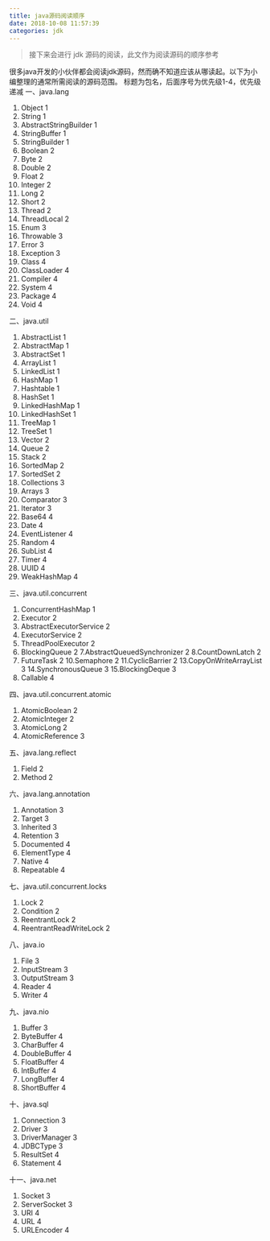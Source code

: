 ```yaml
---
title: java源码阅读顺序
date: 2018-10-08 11:57:39
categories: jdk
---
```


> 接下来会进行 jdk 源码的阅读，此文作为阅读源码的顺序参考

<!-- more -->

很多java开发的小伙伴都会阅读jdk源码，然而确不知道应该从哪读起。以下为小编整理的通常所需阅读的源码范围。 
标题为包名，后面序号为优先级1-4，优先级递减 
一、java.lang

1. Object 1
2. String 1
3. AbstractStringBuilder 1
4. StringBuffer 1
5. StringBuilder 1
6. Boolean 2
7. Byte 2
8. Double 2
9. Float 2
10. Integer 2
11. Long 2
12. Short 2
13. Thread 2
14. ThreadLocal 2
15. Enum 3
16. Throwable 3
17. Error 3
18. Exception 3
19. Class 4
20. ClassLoader 4
21. Compiler 4
22. System 4
23. Package 4
24. Void 4

二、java.util

1. AbstractList 1
2. AbstractMap 1
3. AbstractSet 1
4. ArrayList 1
5. LinkedList 1
6. HashMap 1
7. Hashtable 1
8. HashSet 1
9. LinkedHashMap 1
10. LinkedHashSet 1
11. TreeMap 1
12. TreeSet 1
13. Vector 2
14. Queue 2
15. Stack 2
16. SortedMap 2
17. SortedSet 2
18. Collections 3
19. Arrays 3
20. Comparator 3
21. Iterator 3
22. Base64 4
23. Date 4
24. EventListener 4
25. Random 4
26. SubList 4
27. Timer 4
28. UUID 4
29. WeakHashMap 4

三、java.util.concurrent

1. ConcurrentHashMap 1
2. Executor 2
3. AbstractExecutorService 2
4. ExecutorService 2
5. ThreadPoolExecutor 2
6. BlockingQueue 2
  7.AbstractQueuedSynchronizer 2
  8.CountDownLatch 2
7. FutureTask 2
  10.Semaphore 2
  11.CyclicBarrier 2
  13.CopyOnWriteArrayList 3
  14.SynchronousQueue 3
  15.BlockingDeque 3
8. Callable 4

四、java.util.concurrent.atomic

1. AtomicBoolean 2
2. AtomicInteger 2
3. AtomicLong 2
4. AtomicReference 3

五、java.lang.reflect

1. Field 2
2. Method 2

六、java.lang.annotation

1. Annotation 3
2. Target 3
3. Inherited 3
4. Retention 3
5. Documented 4
6. ElementType 4
7. Native 4
8. Repeatable 4

七、java.util.concurrent.locks

1. Lock 2
2. Condition 2
3. ReentrantLock 2
4. ReentrantReadWriteLock 2

八、java.io

1. File 3
2. InputStream   3
3. OutputStream  3
4. Reader  4
5. Writer  4

九、java.nio

1. Buffer 3
2. ByteBuffer 4
3. CharBuffer 4
4. DoubleBuffer 4
5. FloatBuffer 4
6. IntBuffer 4
7. LongBuffer 4
8. ShortBuffer 4

十、java.sql

1. Connection 3
2. Driver 3
3. DriverManager 3
4. JDBCType 3
5. ResultSet 4
6. Statement 4

十一、java.net

1. Socket 3
2. ServerSocket 3
3. URI 4
4. URL 4
5. URLEncoder 4